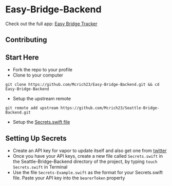 # Easy-Bridge-Backend

Check out the full app: [Easy Bridge Tracker](https://github.com/Mcrich23/Easy-Bridge-Tracker)

## Contributing

## Start Here
* Fork the repo to your profile
* Clone to your computer

`git clone https://github.com/Mcrich23/Easy-Bridge-Backend.git && cd Easy-Bridge-Backend`

* Setup the upstream remote

`git remote add upstream https://github.com/Mcrich23/Seattle-Bridge-Backend.git`

* Setup the [Secrets.swift file](#setting-up-secrets)

## Setting Up Secrets
* Create an API key for vapor to update itself and also get one from [twitter](developer.twitter.com)
* Once you have your API keys, create a new file called `Secrets.swift` in the Seattle-Bridge-Backend directory of the project, by typing `touch Secrets.swift` in Terminal
* Use the file `Secrets-Example.swift` as the format for your Secrets.swift file. Paste your API key into the `bearerToken` property
